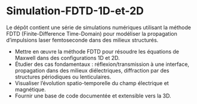 # Simulation-FDTD-1D-et-2D
Le dépôt contient une série de simulations numériques utilisant la méthode FDTD (Finite-Difference Time-Domain) pour modéliser la propagation d’impulsions laser femtoseconde dans des milieux structurés. 

- Mettre en œuvre la méthode FDTD pour résoudre les équations de Maxwell dans des configurations 1D et 2D.
- Étudier des cas fondamentaux : réflexion/transmission à une interface, propagation dans des milieux diélectriques, diffraction par des structures périodiques ou lenticulaires.
- Visualiser l’évolution spatio-temporelle du champ électrique et magnétique.
- Fournir une base de code documentée et extensible vers la 3D.
